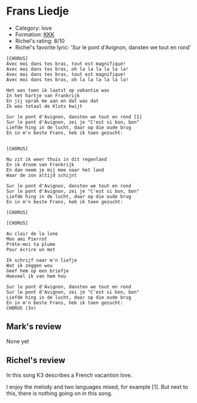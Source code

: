 # Frans Liedje

 * Category: love
 * Formation: [KKK](Kkk.md)
 * Richel's rating: 8/10
 * Richel's favorite lyric: 'Sur le pont d'Avignon, dansten we tout en rond'

```
[CHORUS]
Avec moi dans tes bras, tout est magnifique!
Avec moi dans tes bras, oh la la la la la la!
Avec moi dans tes bras, tout est magnifique!
Avec moi dans tes bras, oh la la la la la la!

Het was toen ik laatst op vakantie was
In het hartje van Frankrijk
En jij sprak me aan en dat was dat
Ik was totaal de kluts kwijt

Sur le pont d'Avignon, dansten we tout en rond [1]
Sur le pont d'Avignon, zei je "C'est si bon, bon"
Liefde hing in de lucht, daar op die oude brug
En in m'n beste Frans, heb ik toen gezucht:


[CHORUS]

Nu zit ik weer thuis in dit regenland
En ik droom van Frankrijk
En dan neem je mij mee naar het land
Waar de zon altijd schijnt

Sur le pont d'Avignon, dansten we tout en rond
Sur le pont d'Avignon, zei je "C'est si bon, bon"
Liefde hing in de lucht, daar op die oude brug
En in m'n beste Frans, heb ik toen gezucht:

[CHORUS]

[CHORUS]

Au clair de la lune
Mon ami Pierrot
Prête-moi ta plume
Pour écrire un mot

Ik schrijf naar m'n liefje
Wat ik zeggen wou
Geef hem op een briefje
Hoeveel ik van hem hou

Sur le pont d'Avignon, dansten we tout en rond
Sur le pont d'Avignon, zei je "C'est si bon, bon"
Liefde hing in de lucht, daar op die oude brug
En in m'n beste Frans, heb ik toen gezucht:
CHORUS (3x)
```

## Mark's review

None yet

## Richel's review

In this song K3 describes a French vacantion love.

I enjoy the melody and two languages mixed, for example [1]. But next to this, there is nothing going on in this song.

